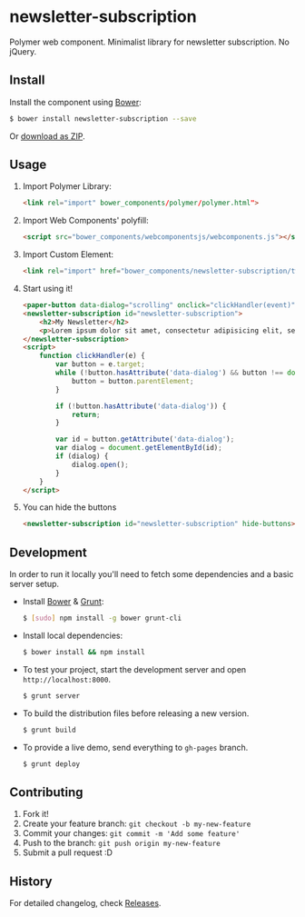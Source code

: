 # newsletter-subscription
Polymer web component. Minimalist library for newsletter subscription. No jQuery.

## Install

Install the component using [Bower](http://bower.io/):

```sh
$ bower install newsletter-subscription --save
```

Or [download as ZIP](https://github.com/kilombo/newsletter-subscription/archive/master.zip).

## Usage

1. Import Polymer Library:

    ```html
    <link rel="import" bower_components/polymer/polymer.html">
    ```

2. Import Web Components' polyfill:

    ```html
    <script src="bower_components/webcomponentsjs/webcomponents.js"></script>
    ```

3. Import Custom Element:

    ```html
    <link rel="import" href="bower_components/newsletter-subscription/twitter-button.html">
    ```

3. Start using it!

    ```html
    <paper-button data-dialog="scrolling" onclick="clickHandler(event)">Newsletter</paper-button>
    <newsletter-subscription id="newsletter-subscription">
        <h2>My Newsletter</h2>
        <p>Lorem ipsum dolor sit amet, consectetur adipisicing elit, sed do eiusmod tempor incididunt ut labore et dolore magna aliqua. Ut enim ad minim veniam, quis nostrud exercitation ullamco laboris nisi ut aliquip ex ea commodo consequat. Duis aute irure dolor in reprehenderit in voluptate velit esse cillum dolore eu fugiat nulla pariatur. Excepteur sint occaecat cupidatat non proident, sunt in culpa qui officia deserunt mollit anim id est laborum.</p>
    </newsletter-subscription>
    <script>
        function clickHandler(e) {
            var button = e.target;
            while (!button.hasAttribute('data-dialog') && button !== document.body) {
                button = button.parentElement;
            }

            if (!button.hasAttribute('data-dialog')) {
                return;
            }

            var id = button.getAttribute('data-dialog');
            var dialog = document.getElementById(id);
            if (dialog) {
                dialog.open();
            }
        }
    </script>
    ```
4. You can hide the buttons
    ```html
    <newsletter-subscription id="newsletter-subscription" hide-buttons></newsletter-subscription>
    ```


## Development

In order to run it locally you'll need to fetch some dependencies and a basic server setup.

* Install [Bower](http://bower.io/) & [Grunt](http://gruntjs.com/):

    ```sh
    $ [sudo] npm install -g bower grunt-cli
    ```

* Install local dependencies:

    ```sh
    $ bower install && npm install
    ```

* To test your project, start the development server and open `http://localhost:8000`.

    ```sh
    $ grunt server
    ```

* To build the distribution files before releasing a new version.

    ```sh
    $ grunt build
    ```

* To provide a live demo, send everything to `gh-pages` branch.

    ```sh
    $ grunt deploy
    ```

## Contributing

1. Fork it!
2. Create your feature branch: `git checkout -b my-new-feature`
3. Commit your changes: `git commit -m 'Add some feature'`
4. Push to the branch: `git push origin my-new-feature`
5. Submit a pull request :D

## History

For detailed changelog, check [Releases](https://github.com/kilombo/newsletter-subscription/releases).